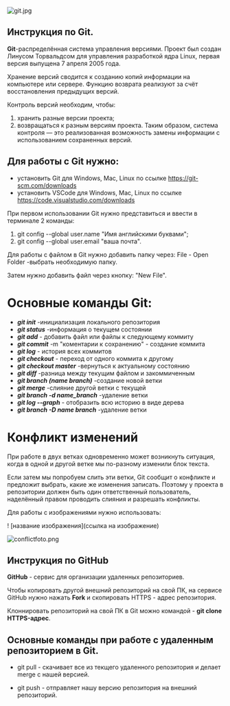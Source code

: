 ![git.jpg](git.jpg)

## Инструкция по  Git.

**Git**-распределённая система управления версиями. Проект был создан Линусом Торвальдсом для управления разработкой ядра Linux, первая версия выпущена 7 апреля 2005 года. 

Хранение версий сводится к созданию копий информации на компьютере или сервере. 
Функцию возврата реализуют за счёт восстановления предыдущих версий. 


Контроль версий необходим, чтобы:
1. хранить разные версии проекта;
2. возвращаться к разным версиям проекта. Таким образом, система контроля — это реализованная возможность замены информации  с использованием сохраненных версий.

## Для работы с Git нужно: ##

* установить Git для Windows, Mac, Linux по ссылке https://git-scm.com/downloads
* установить VSCode для Windows, Mac, Linux по ссылке https://code.visualstudio.com/downloads

При первом использовании Git нужно представиться и  ввести в терминале 2 команды:
1. git config --global user.name "Имя английскими буквами";
2. git config --global user.email "ваша почта".

Для работы с файлом в Git нужно добавить папку через:  File - Open Folder -выбрать необходимую папку.

Затем нужно добавить файл через кнопку: "New File".

# Основные команды Git:
* ***git init*** -инициализация локального репозитория
* ***git status*** -информация о текущем состоянии
* ***git add*** - добавить файл или файлы к следующему коммиту
* ***git commit*** -m "коментарии к сохранению"  - cоздание коммита
* ***git log*** - история всех коммитов 
* ***git checkout*** - переход от одного коммита к другому
* ***git checkout master*** -вернуться к актуальному состоянию 
* ***git diff*** -разница между текущим файлом и закоммиченным
* ***git branch (name branch)*** -создание новой ветки
* ***git merge*** -cлияние другой ветки с текущей
* ***git branch -d name_branch*** -удаление ветки
* ***git log --graph*** - отобразить всю историю в виде дерева
* ***git branch -D name branch*** -удаление ветки

# Конфликт изменений

При работе в двух ветках одновременно может
возникнуть ситуация, когда в одной и другой
ветке мы по-разному изменили блок текста.

Если затем мы попробуем слить эти ветки, Git
сообщит о конфликте и предложит выбрать,
какие же изменения записать. Поэтому у проекта в репозитории должен быть один ответственный пользователь, наделённый правом проводить слияния и разрешать конфликты.


Для работы с изображениями нужно использовать:

! [название изображения](ссылка на изображение)

![conflictfoto.png](conflictfoto.png)

## Инструкция по GitHub 

**GitHub** - сервис для организации удаленных репозиториев.

Чтобы копировать другой внешний репозиторий на свой ПК, на сервисе GitHub нужно нажать **Fork** и скопировать HTTPS - адрес репозитория.

Клоннировать репозиторий на свой ПК в Git можно командой - **git clone HTTPS-адрес**.

## Основные команды при работе с удаленным репозиторием в Git.

* git pull - скачивает все из текщего удаленного репозитория и делает merge c нашей версией.

* git push - отправляет нашу версию репозитория на внешний репозиторий.

